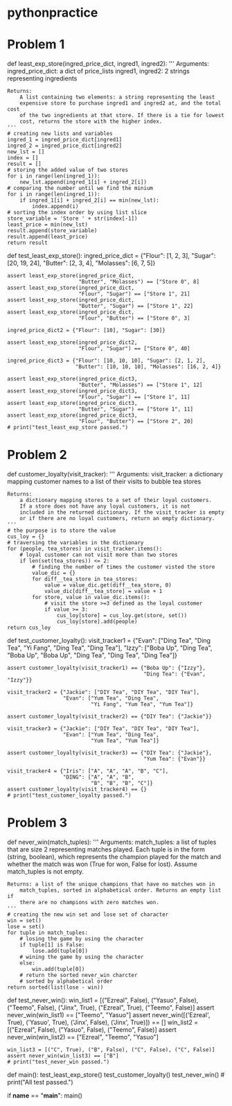 # pythonpractice
# Problem 1
def least_exp_store(ingred_price_dict, ingred1, ingred2):
    '''
    Arguments:
        ingred_price_dict: a dict of price_lists
        ingred1, ingred2: 2 strings representing ingredients

    Returns:
        A list containing two elements: a string representing the least
        expensive store to purchase ingred1 and ingred2 at, and the total cost
        of the two ingredients at that store. If there is a tie for lowest
        cost, returns the store with the higher index.
    '''
    # creating new lists and variables
    ingred_1 = ingred_price_dict[ingred1]
    ingred_2 = ingred_price_dict[ingred2]
    new_lst = []
    index = []
    result = []
    # storing the added value of two stores
    for i in range(len(ingred_1)):
        new_lst.append(ingred_1[i] + ingred_2[i])
    # comparing the number until we find the minium
    for i in range(len(ingred_1)):
        if ingred_1[i] + ingred_2[i] == min(new_lst):
            index.append(i)
    # sorting the index order by using list slice
    store_variable = 'Store ' + str(index[-1])
    least_price = min(new_lst)
    result.append(store_variable)
    result.append(least_price)
    return result


def test_least_exp_store():
    ingred_price_dict = {"Flour": [1, 2, 3], "Sugar": [20, 19, 24],
                         "Butter": [2, 3, 4], "Molasses": [6, 7, 5]}

    assert least_exp_store(ingred_price_dict,
                           "Butter", "Molasses") == ["Store 0", 8]
    assert least_exp_store(ingred_price_dict,
                           "Flour", "Sugar") == ["Store 1", 21]
    assert least_exp_store(ingred_price_dict,
                           "Butter", "Sugar") == ["Store 1", 22]
    assert least_exp_store(ingred_price_dict,
                           "Flour", "Butter") == ["Store 0", 3]

    ingred_price_dict2 = {"Flour": [10], "Sugar": [30]}

    assert least_exp_store(ingred_price_dict2,
                           "Flour", "Sugar") == ["Store 0", 40]

    ingred_price_dict3 = {"Flour": [10, 10, 10], "Sugar": [2, 1, 2],
                          "Butter": [10, 10, 10], "Molasses": [16, 2, 4]}

    assert least_exp_store(ingred_price_dict3,
                           "Butter", "Molasses") == ["Store 1", 12]
    assert least_exp_store(ingred_price_dict3,
                           "Flour", "Sugar") == ["Store 1", 11]
    assert least_exp_store(ingred_price_dict3,
                           "Butter", "Sugar") == ["Store 1", 11]
    assert least_exp_store(ingred_price_dict3,
                           "Flour", "Butter") == ["Store 2", 20]
    # print("test_least_exp_store passed.")


# Problem 2
def customer_loyalty(visit_tracker):
    '''
    Arguments:
        visit_tracker: a dictionary mapping customer names to a list of
        their visits to bubble tea stores

    Returns:
        a dictionary mapping stores to a set of their loyal customers.
        If a store does not have any loyal customers, it is not
        included in the returned dictionary. If the visit_tracker is empty
        or if there are no loyal customers, return an empty dictionary.
    '''
    # the purpose is to store the value
    cus_loy = {}
    # traversing the variables in the dictionary
    for (people, tea_stores) in visit_tracker.items():
        # loyal customer can not visit more than two stores
        if len(set(tea_stores)) <= 2:
            # finding the number of times the customer visted the store
            value_dic = {}
            for diff__tea_store in tea_stores:
                value = value_dic.get(diff__tea_store, 0)
                value_dic[diff__tea_store] = value + 1
            for store, value in value_dic.items():
                # visit the store >=3 defined as the loyal customer
                if value >= 3:
                    cus_loy[store] = cus_loy.get(store, set())
                    cus_loy[store].add(people)
    return cus_loy


def test_customer_loyalty():
    visit_tracker1 = {"Evan": ["Ding Tea", "Ding Tea", "Yi Fang",
                               "Ding Tea", "Ding Tea"],
                      "Izzy": ["Boba Up", "Ding Tea", "Boba Up",
                               "Boba Up", "Ding Tea", "Ding Tea", "Ding Tea"]}

    assert customer_loyalty(visit_tracker1) == {"Boba Up": {"Izzy"},
                                                "Ding Tea": {"Evan", "Izzy"}}

    visit_tracker2 = {"Jackie": ["DIY Tea", "DIY Tea", "DIY Tea"],
                      "Evan": ["Yum Tea", "Ding Tea",
                               "Yi Fang", "Yum Tea", "Yum Tea"]}

    assert customer_loyalty(visit_tracker2) == {"DIY Tea": {"Jackie"}}

    visit_tracker3 = {"Jackie": ["DIY Tea", "DIY Tea", "DIY Tea"],
                      "Evan": ["Yum Tea", "Ding Tea",
                               "Yum Tea", "Yum Tea"]}

    assert customer_loyalty(visit_tracker3) == {"DIY Tea": {"Jackie"},
                                                "Yum Tea": {"Evan"}}

    visit_tracker4 = {"Iris": ["A", "A", "A", "B", "C"],
                      "DING": ["A", "A", "B",
                               "B", "B", "B", "C"]}
    assert customer_loyalty(visit_tracker4) == {}
    # print("test_customer_loyalty passed.")


# Problem 3
def never_win(match_tuples):
    '''
    Arguments:
        match_tuples: a list of tuples that are size 2 representing matches
        played. Each tuple is in the form (string, boolean), which represents
        the champion played for the match and whether the match was won
        (True for won, False for lost). Assume match_tuples is not empty.

    Returns: a list of the unique champions that have no matches won in
        match_tuples, sorted in alphabetical order. Returns an empty list if
        there are no champions with zero matches won.
    '''
    # creating the new win set and lose set of character
    win = set()
    lose = set()
    for tuple in match_tuples:
        # losing the game by using the character
        if tuple[1] is False:
            lose.add(tuple[0])
        # wining the game by using the character
        else:
            win.add(tuple[0])
        # return the sorted never_win charcter
        # sorted by alphabetical order
    return sorted(list(lose - win))


def test_never_win():
    win_list1 = [("Ezreal", False), ("Yasuo", False), ("Teemo", False),
                 ("Jinx", True), ("Ezreal", True), ("Teemo", False)]
    assert never_win(win_list1) == ["Teemo", "Yasuo"]
    assert never_win([('Ezreal', True), ('Yasuo', True),
                      ('Jinx', False), ('Jinx', True)]) == []
    win_list2 = [("Ezreal", False), ("Yasuo", False), ("Teemo", False)]
    assert never_win(win_list2) == ["Ezreal", "Teemo", "Yasuo"]

    win_list3 = [("C", True), ("B", False), ("C", False), ("C", False)]
    assert never_win(win_list3) == ["B"]
    # print("test_never_win passed.")


def main():
    test_least_exp_store()
    test_customer_loyalty()
    test_never_win()
    # print("All test passed.")


if __name__ == "__main__":
    main()
